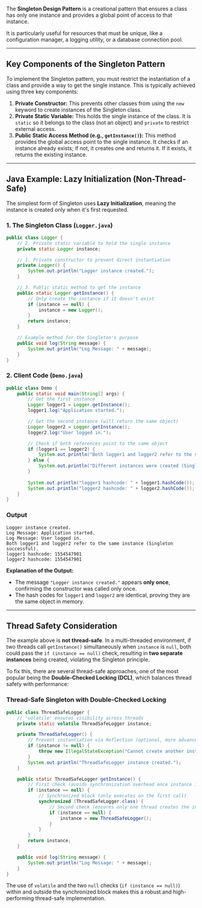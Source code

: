 The **Singleton Design Pattern** is a creational pattern that ensures a class has only one instance and provides a global point of access to that instance.

It is particularly useful for resources that must be unique, like a configuration manager, a logging utility, or a database connection pool.

-----

## Key Components of the Singleton Pattern

To implement the Singleton pattern, you must restrict the instantiation of a class and provide a way to get the single instance. This is typically achieved using three key components:

1.  **Private Constructor:** This prevents other classes from using the `new` keyword to create instances of the Singleton class.
2.  **Private Static Variable:** This holds the single instance of the class. It is `static` so it belongs to the class (not an object) and `private` to restrict external access.
3.  **Public Static Access Method (e.g., `getInstance()`):** This method provides the global access point to the single instance. It checks if an instance already exists; if not, it creates one and returns it. If it exists, it returns the existing instance.

-----

## Java Example: Lazy Initialization (Non-Thread-Safe)

The simplest form of Singleton uses **Lazy Initialization**, meaning the instance is created only when it's first requested.

### 1\. The Singleton Class (`Logger.java`)

```java
public class Logger {
    // 2. Private static variable to hold the single instance
    private static Logger instance;

    // 1. Private constructor to prevent direct instantiation
    private Logger() {
        System.out.println("Logger instance created.");
    }

    // 3. Public static method to get the instance
    public static Logger getInstance() {
        // Only create the instance if it doesn't exist
        if (instance == null) {
            instance = new Logger();
        }
        return instance;
    }

    // Example method for the Singleton's purpose
    public void log(String message) {
        System.out.println("Log Message: " + message);
    }
}
```

### 2\. Client Code (`Demo.java`)

```java
public class Demo {
    public static void main(String[] args) {
        // Get the first instance
        Logger logger1 = Logger.getInstance();
        logger1.log("Application started.");

        // Get the second instance (will return the same object)
        Logger logger2 = Logger.getInstance();
        logger2.log("User logged in.");

        // Check if both references point to the same object
        if (logger1 == logger2) {
            System.out.println("Both logger1 and logger2 refer to the same instance (Singleton successful).");
        } else {
            System.out.println("Different instances were created (Singleton failed).");
        }
        
        System.out.println("logger1 hashcode: " + logger1.hashCode());
        System.out.println("logger2 hashcode: " + logger2.hashCode());
    }
}
```

### Output

```
Logger instance created.
Log Message: Application started.
Log Message: User logged in.
Both logger1 and logger2 refer to the same instance (Singleton successful).
logger1 hashcode: 1554547901
logger2 hashcode: 1554547901
```

**Explanation of the Output:**

  * The message `"Logger instance created."` appears **only once**, confirming the constructor was called only once.
  * The hash codes for `logger1` and `logger2` are identical, proving they are the same object in memory.

-----

## Thread Safety Consideration

The example above is **not thread-safe**. In a multi-threaded environment, if two threads call `getInstance()` simultaneously when `instance` is `null`, both could pass the `if (instance == null)` check, resulting in **two separate instances** being created, violating the Singleton principle.

To fix this, there are several thread-safe approaches, one of the most popular being the **Double-Checked Locking (DCL)**, which balances thread safety with performance:

### Thread-Safe Singleton with Double-Checked Locking

```java
public class ThreadSafeLogger {
    // 'volatile' ensures visibility across threads
    private static volatile ThreadSafeLogger instance;

    private ThreadSafeLogger() {
        // Prevent instantiation via Reflection (optional, more advanced topic)
        if (instance != null) {
            throw new IllegalStateException("Cannot create another instance of a singleton.");
        }
        System.out.println("ThreadSafeLogger instance created.");
    }

    public static ThreadSafeLogger getInstance() {
        // First check (avoids synchronization overhead once instance is created)
        if (instance == null) {
            // Synchronized block (only executes on the first call)
            synchronized (ThreadSafeLogger.class) {
                // Second check (ensures only one thread creates the instance)
                if (instance == null) {
                    instance = new ThreadSafeLogger();
                }
            }
        }
        return instance;
    }

    public void log(String message) {
        System.out.println("Log Message: " + message);
    }
}
```

The use of `volatile` and the two `null` checks (`if (instance == null)`) within and outside the synchronized block makes this a robust and high-performing thread-safe implementation.
